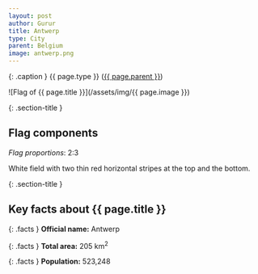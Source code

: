```yaml
---
layout: post
author: Gurur
title: Antwerp
type: City
parent: Belgium
image: antwerp.png
---
```

{: .caption }
{{ page.type }} ([{{ page.parent }}](/2019/03/14/belgium.html))

![Flag of {{ page.title }}](/assets/img/{{ page.image }})

{: .section-title }
## Flag components

*Flag proportions*: 2:3

White field with two thin red horizontal stripes at the top and the bottom.

{: .section-title }
## Key facts about {{ page.title }}

{: .facts }
**Official name:** Antwerp

{: .facts }
**Total area:** 205 km<sup>2</sup>

{: .facts }
**Population:** 523,248
